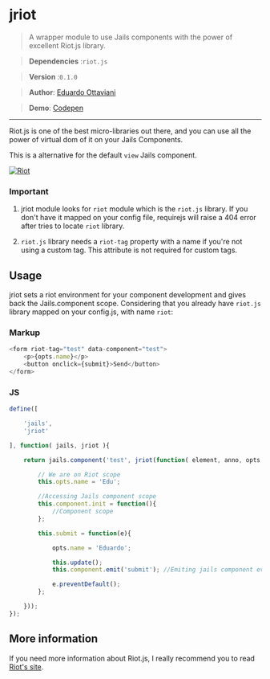 # jriot

>A wrapper module to use Jails components with the power of excellent Riot.js library.

>**Dependencies** :`riot.js`

>**Version** :`0.1.0`

>**Author**: [Eduardo Ottaviani](//github.com/Javiani)

>**Demo**: [Codepen](//codepen.io/Javiani/pen/YyrdBy)

---

Riot.js is one of the best micro-libraries out there, and you can use all the power of virtual dom of it on your Jails Components.

This is a alternative for the default `view` Jails component.

[![Riot](http://javiani.files.wordpress.com/2015/06/screen-shot-2015-06-20-at-12-58-18.png)](//muut.com/riotjs/)

### Important

1. jriot module looks for `riot` module which is the `riot.js` library. If you don't have it mapped on your config file, requirejs will raise a 404 error after tries to locate `riot` library.

2. `riot.js` library needs a `riot-tag` property with a name if you're not using a custom tag. This attribute is not required for custom tags.


## Usage

jriot sets a riot environment for your component development and gives back the Jails.component scope.
Considering that you already have `riot.js` library mapped on your config.js, with name `riot`:


### Markup

```js
<form riot-tag="test" data-component="test">
	<p>{opts.name}</p>
	<button onclick={submit}>Send</button>
</form>
```

### JS

```js
define([

	'jails',
	'jriot'

], function( jails, jriot ){

	return jails.component('test', jriot(function( element, anno, opts ){

		// We are on Riot scope
		this.opts.name = 'Edu';

		//Accessing Jails component scope
		this.component.init = function(){
			//Component scope
		};

		this.submit = function(e){

			opts.name = 'Eduardo';

			this.update();
			this.component.emit('submit'); //Emiting jails component event.

			e.preventDefault();
		};

	}));
});

```

## More information

If you need more information about Riot.js, I really recommend you to read [Riot's site](//riotjs.com/).
